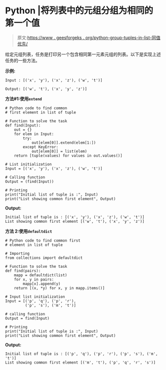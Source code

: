 # Python |将列表中的元组分组为相同的第一个值

> 原文:[https://www . geesforgeks . org/python-group-tuples-in-list-同值优先/](https://www.geeksforgeeks.org/python-group-tuples-in-list-with-same-first-value/)

给定元组列表，任务是打印另一个包含相同第一元素元组的列表。以下是实现上述任务的一些方法。

**示例:**

```
Input : [('x', 'y'), ('x', 'z'), ('w', 't')]

Output: [('w', 't'), ('x', 'y', 'z')]

```

**方法#1:使用`extend`**

```
# Python code to find common 
# first element in list of tuple

# Function to solve the task
def find(Input):
    out = {}
    for elem in Input:
        try:
            out[elem[0]].extend(elem[1:])
        except KeyError:
            out[elem[0]] = list(elem)
    return [tuple(values) for values in out.values()]

# List initialization
Input = [('x', 'y'), ('x', 'z'), ('w', 't')]

# Calling function
Output = (find(Input))

# Printing
print("Initial list of tuple is :", Input)
print("List showing common first element", Output)
```

**Output:**

```
Initial list of tuple is : [('x', 'y'), ('x', 'z'), ('w', 't')]
List showing common first element [('w', 't'), ('x', 'y', 'z')]

```

**方法 2:使用`defaultdict`**

```
# Python code to find common first
# element in list of tuple

# Importing
from collections import defaultdict

# Function to solve the task
def find(pairs):
    mapp = defaultdict(list)
    for x, y in pairs:
        mapp[x].append(y)
    return [(x, *y) for x, y in mapp.items()]

# Input list initialization
Input = [('p', 'q'), ('p', 'r'),
         ('p', 's'), ('m', 't')]

# calling function
Output = find(Input)

# Printing
print("Initial list of tuple is :", Input)
print("List showing common first element", Output)
```

**Output:**

```
Initial list of tuple is : [('p', 'q'), ('p', 'r'), ('p', 's'), ('m', 't')]
List showing common first element [('m', 't'), ('p', 'q', 'r', 's')]

```